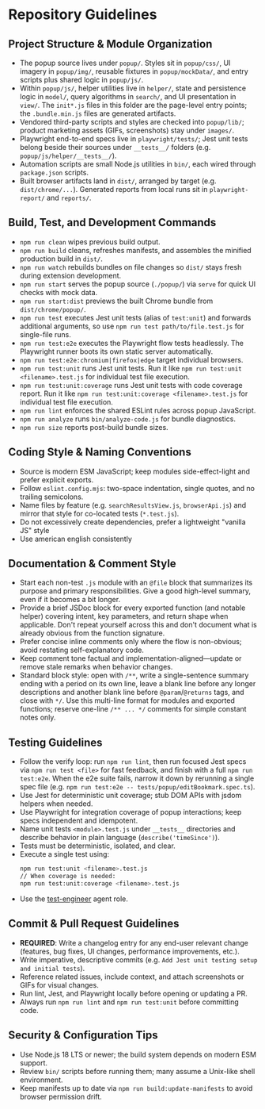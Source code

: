 # Repository Guidelines

## Project Structure & Module Organization

- The popup source lives under `popup/`. Styles sit in `popup/css/`, UI imagery in `popup/img/`, reusable fixtures in `popup/mockData/`, and entry scripts plus shared logic in `popup/js/`.
- Within `popup/js/`, helper utilities live in `helper/`, state and persistence logic in `model/`, query algorithms in `search/`, and UI presentation in `view/`. The `init*.js` files in this folder are the page-level entry points; the `.bundle.min.js` files are generated artifacts.
- Vendored third-party scripts and styles are checked into `popup/lib/`; product marketing assets (GIFs, screenshots) stay under `images/`.
- Playwright end-to-end specs live in `playwright/tests/`; Jest unit tests belong beside their sources under `__tests__/` folders (e.g. `popup/js/helper/__tests__/`).
- Automation scripts are small Node.js utilities in `bin/`, each wired through `package.json` scripts.
- Built browser artifacts land in `dist/`, arranged by target (e.g. `dist/chrome/...`). Generated reports from local runs sit in `playwright-report/` and `reports/`.

## Build, Test, and Development Commands

- `npm run clean` wipes previous build output.
- `npm run build` cleans, refreshes manifests, and assembles the minified production build in `dist/`.
- `npm run watch` rebuilds bundles on file changes so `dist/` stays fresh during extension development.
- `npm run start` serves the popup source (`./popup/`) via `serve` for quick UI checks with mock data.
- `npm run start:dist` previews the built Chrome bundle from `dist/chrome/popup/`.
- `npm run test` executes Jest unit tests (alias of `test:unit`) and forwards additional arguments, so use `npm run test path/to/file.test.js` for single-file runs.
- `npm run test:e2e` executes the Playwright flow tests headlessly. The Playwright runner boots its own static server automatically.
- `npm run test:e2e:chromium|firefox|edge` target individual browsers.
- `npm run test:unit` runs Jest unit tests. Run it like `npm run test:unit <filename>.test.js` for individual test file execution.
- `npm run test:unit:coverage` runs Jest unit tests with code coverage report. Run it like `npm run test:unit:coverage <filename>.test.js` for individual test file execution.
- `npm run lint` enforces the shared ESLint rules across popup JavaScript.
- `npm run analyze` runs `bin/analyze-code.js` for bundle diagnostics.
- `npm run size` reports post-build bundle sizes.

## Coding Style & Naming Conventions

- Source is modern ESM JavaScript; keep modules side-effect-light and prefer explicit exports.
- Follow `eslint.config.mjs`: two-space indentation, single quotes, and no trailing semicolons.
- Name files by feature (e.g. `searchResultsView.js`, `browserApi.js`) and mirror that style for co-located tests (`*.test.js`).
- Do not excessively create dependencies, prefer a lightweight "vanilla JS" style
- Use american english consistently

## Documentation & Comment Style

- Start each non-test `.js` module with an `@file` block that summarizes its purpose and primary responsibilities. Give a good high-level summary, even if it becomes a bit longer.
- Provide a brief JSDoc block for every exported function (and notable helper) covering intent, key parameters, and return shape when applicable. Don't repeat yourself across this and don't document what is already obvious from the function signature.
- Prefer concise inline comments only where the flow is non-obvious; avoid restating self-explanatory code.
- Keep comment tone factual and implementation-aligned—update or remove stale remarks when behavior changes.
- Standard block style: open with `/**`, write a single-sentence summary ending with a period on its own line, leave a blank line before any longer descriptions and another blank line before `@param`/`@returns` tags, and close with `*/`. Use this multi-line format for modules and exported functions; reserve one-line `/** ... */` comments for simple constant notes only.

## Testing Guidelines

- Follow the verify loop: run `npm run lint`, then run focused Jest specs via `npm run test <file>` for fast feedback, and finish with a full `npm run test:e2e`. When the e2e suite fails, narrow it down by rerunning a single spec file (e.g. `npm run test:e2e -- tests/popup/editBookmark.spec.ts`).
- Use Jest for deterministic unit coverage; stub DOM APIs with jsdom helpers when needed.
- Use Playwright for integration coverage of popup interactions; keep specs independent and idempotent.
- Name unit tests `<module>.test.js` under `__tests__` directories and describe behavior in plain language (`describe('timeSince')`).
- Tests must be deterministic, isolated, and clear.
- Execute a single test using:
  ```bash
  npm run test:unit <filename>.test.js
  // When coverage is needed:
  npm run test:unit:coverage <filename>.test.js
  ```
- Use the [test-engineer](.github/agents/test-engineer.md) agent role.

## Commit & Pull Request Guidelines

- **REQUIRED**: Write a changelog entry for any end-user relevant change (features, bug fixes, UI changes, performance improvements, etc.).
- Write imperative, descriptive commits (e.g. `Add Jest unit testing setup and initial tests`).
- Reference related issues, include context, and attach screenshots or GIFs for visual changes.
- Run lint, Jest, and Playwright locally before opening or updating a PR.
- Always run `npm run lint` and `npm run test:unit` before committing code.

## Security & Configuration Tips

- Use Node.js 18 LTS or newer; the build system depends on modern ESM support.
- Review `bin/` scripts before running them; many assume a Unix-like shell environment.
- Keep manifests up to date via `npm run build:update-manifests` to avoid browser permission drift.
